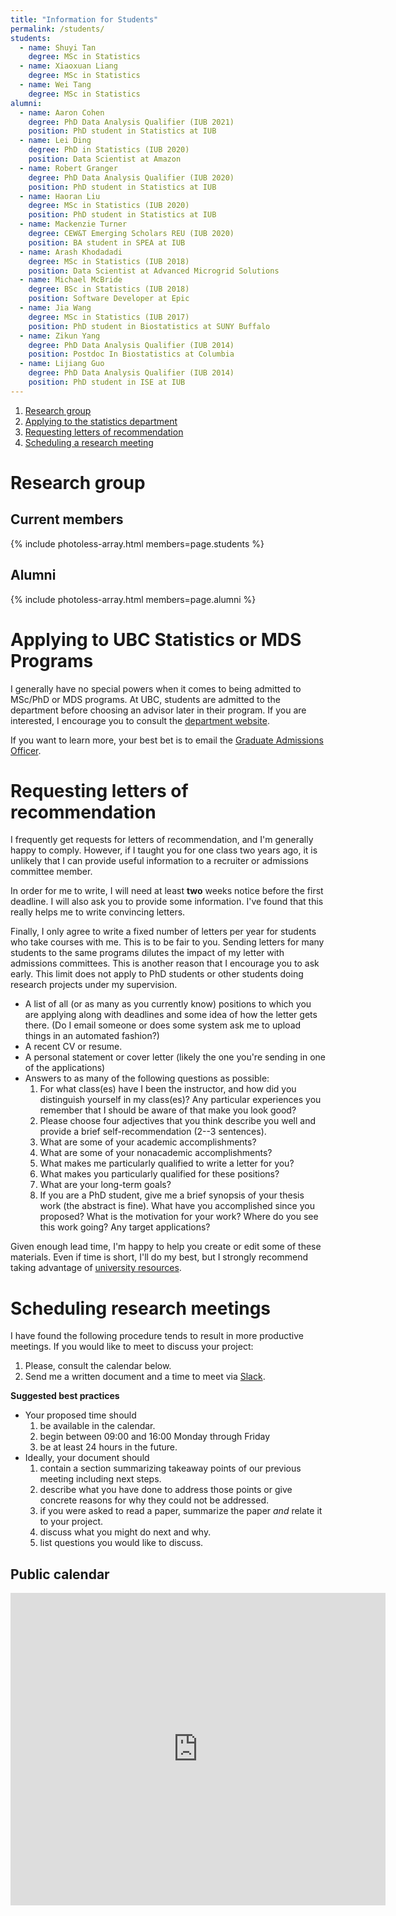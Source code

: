 ```yaml
---
title: "Information for Students"
permalink: /students/
students:
  - name: Shuyi Tan
    degree: MSc in Statistics
  - name: Xiaoxuan Liang
    degree: MSc in Statistics
  - name: Wei Tang
    degree: MSc in Statistics
alumni:
  - name: Aaron Cohen
    degree: PhD Data Analysis Qualifier (IUB 2021)
    position: PhD student in Statistics at IUB
  - name: Lei Ding
    degree: PhD in Statistics (IUB 2020)
    position: Data Scientist at Amazon
  - name: Robert Granger
    degree: PhD Data Analysis Qualifier (IUB 2020)
    position: PhD student in Statistics at IUB
  - name: Haoran Liu
    degree: MSc in Statistics (IUB 2020)
    position: PhD student in Statistics at IUB
  - name: Mackenzie Turner
    degree: CEW&T Emerging Scholars REU (IUB 2020)
    position: BA student in SPEA at IUB 
  - name: Arash Khodadadi
    degree: MSc in Statistics (IUB 2018)
    position: Data Scientist at Advanced Microgrid Solutions
  - name: Michael McBride
    degree: BSc in Statistics (IUB 2018)
    position: Software Developer at Epic
  - name: Jia Wang
    degree: MSc in Statistics (IUB 2017)
    position: PhD student in Biostatistics at SUNY Buffalo
  - name: Zikun Yang
    degree: PhD Data Analysis Qualifier (IUB 2014)
    position: Postdoc In Biostatistics at Columbia
  - name: Lijiang Guo
    degree: PhD Data Analysis Qualifier (IUB 2014)
    position: PhD student in ISE at IUB
---
```


1. [Research group](#research-group)
2. [Applying to the statistics department](#applying-to-iu-statistics)
3. [Requesting letters of recommendation](#requesting-letters-of-recommendation)
4. [Scheduling a research meeting](#scheduling-research-meetings)

# Research group

## Current members


{% include photoless-array.html members=page.students %}

## Alumni

{% include photoless-array.html members=page.alumni %}


# Applying to UBC Statistics or MDS Programs

I generally have no special powers when it comes to being admitted to MSc/PhD or MDS programs. At UBC, students are admitted to the department before choosing an advisor later in their program. If you are interested, I encourage you to consult the [department website](https://www.stat.ubc.ca/graduate). 

If you want to learn more, your best bet is to email the [Graduate Admissions Officer](mailto:admiss@stat.ubc.ca). 


# Requesting letters of recommendation

I frequently get requests for letters of recommendation, and I'm generally happy to comply. However, if I taught you for one class two years ago, it is unlikely that I can provide useful information to a recruiter or admissions committee member. 

In order for me to write, I will need at least **two** weeks notice before the first deadline. I will also ask you to provide some information. I've found that this really helps me to write convincing letters.

Finally, I only agree to write a fixed number of letters per year for students who take courses with me. This is to be fair to you. Sending letters for many students to the same programs dilutes the impact of my letter with admissions committees. This is another reason that I encourage you to ask early. This limit does not apply to PhD students or other students doing research projects under my supervision.

* A list of all (or as many as you currently know) positions to which you are applying along with deadlines and some idea of how the letter gets there. (Do I email someone or does some system ask me to upload things in an automated fashion?)
* A recent CV or resume.
* A personal statement or cover letter (likely the one you're sending in one of the applications)
* Answers to as many of the following questions as possible:
    1. For what class(es) have I been the instructor, and how did you distinguish yourself in my class(es)? Any particular experiences you remember that I should be aware of that make you look good?
    2. Please choose four adjectives that you think describe you well and provide a brief self-recommendation (2--3 sentences).
    3. What are some of your academic accomplishments?
    4. What are some of your nonacademic accomplishments?
    5. What makes me particularly qualified to write a letter for you?
    6. What makes you particularly qualified for these positions?
    7. What are your long-term goals?
    8. If you are a PhD student, give me a brief synopsis of your thesis work (the abstract is fine). What have you accomplished since you proposed? What is the motivation for your work? Where do you see this work going? Any target applications?
    
Given enough lead time, I'm happy to help you create or edit some of these materials. Even if time is short, I'll do my best, but I strongly recommend taking advantage of [university resources](https://students.ubc.ca/career). 

# Scheduling research meetings

I have found the following procedure tends to result in more productive meetings. If you would like to meet to discuss your project:

1. Please, consult the calendar below.
2. Send me a written document and a time to meet via [Slack](https://ubc-stat.slack.com/).

**Suggested best practices**

* Your proposed time should
    1. be available in the calendar.
    2. begin between 09:00 and 16:00 Monday through Friday 
    3. be at least 24 hours in the future.
* Ideally, your document should
    1. contain a section summarizing takeaway points of our previous meeting including next steps.
    2. describe what you have done to address those points or give concrete reasons for why they could not be addressed.
    3. if you were asked to read a paper, summarize the paper _and_ relate it to your project.
    4. discuss what you might do next and why.
    5. list questions you would like to discuss.

## Public calendar

<iframe src="https://calendar.google.com/calendar/embed?height=600&amp;wkst=1&amp;bgcolor=%23efefef&amp;ctz=America%2FVancouver&amp;src=ZGFqbWNkb25AZ21haWwuY29t&amp;color=%233F51B5&amp;mode=WEEK&amp;showTitle=0&amp;showPrint=0&amp;showTabs=1&amp;showCalendars=0" style="border-width:0" width="600" height="500" frameborder="0" scrolling="no"></iframe>
